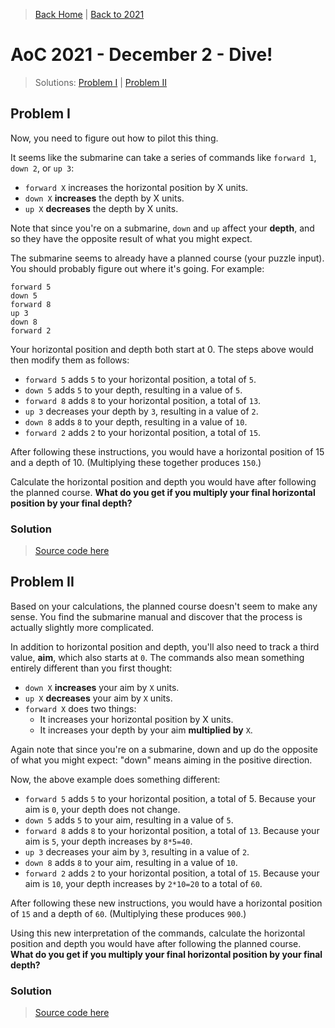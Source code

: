 > [Back Home](/)   &#124;   [Back to 2021](/2021/)

# AoC 2021 - December 2 - Dive!

> Solutions: [Problem I](#solution)   &#124;   [Problem II](#solution-1)

## Problem I

Now, you need to figure out how to pilot this thing.

It seems like the submarine can take a series of commands like `forward 1`, `down 2`, or `up 3`:

- `forward X` increases the horizontal position by X units.
- `down X` **increases** the depth by X units.
- `up X` **decreases** the depth by X units.

Note that since you're on a submarine, `down` and `up` affect your **depth**, and so they have the opposite result of what you might expect.

The submarine seems to already have a planned course (your puzzle input). You should probably figure out where it's going. For example:

	forward 5
	down 5
	forward 8
	up 3
	down 8
	forward 2

Your horizontal position and depth both start at 0. The steps above would then modify them as follows:

- `forward 5` adds `5` to your horizontal position, a total of `5`.
- `down 5` adds `5` to your depth, resulting in a value of `5`.
- `forward 8` adds `8` to your horizontal position, a total of `13`.
- `up 3` decreases your depth by `3`, resulting in a value of `2`.
- `down 8` adds `8` to your depth, resulting in a value of `10`.
- `forward 2` adds `2` to your horizontal position, a total of `15`.

After following these instructions, you would have a horizontal position of 15 and a depth of 10. (Multiplying these together produces `150`.)

Calculate the horizontal position and depth you would have after following the planned course. **What do you get if you multiply your final horizontal position by your final depth?**

### Solution

> [Source code here](https://github.com/kevinrpb/AoC/blob/main/aoc-code/y2021/d02/p1.py)


## Problem II

Based on your calculations, the planned course doesn't seem to make any sense. You find the submarine manual and discover that the process is actually slightly more complicated.

In addition to horizontal position and depth, you'll also need to track a third value, **aim**, which also starts at `0`. The commands also mean something entirely different than you first thought:

- `down X` **increases** your aim by `X` units.
- `up X` **decreases** your aim by `X` units.
- `forward X` does two things:
	- It increases your horizontal position by X units.
	- It increases your depth by your aim **multiplied by** `X`.

Again note that since you're on a submarine, down and up do the opposite of what you might expect: "down" means aiming in the positive direction.

Now, the above example does something different:

- `forward 5` adds `5` to your horizontal position, a total of 5. Because your aim is `0`, your depth does not change.
- `down 5` adds `5` to your aim, resulting in a value of `5`.
- `forward 8` adds `8` to your horizontal position, a total of `13`. Because your aim is `5`, your depth increases by `8*5=40`.
- `up 3` decreases your aim by `3`, resulting in a value of `2`.
- `down 8` adds `8` to your aim, resulting in a value of `10`.
- `forward 2` adds `2` to your horizontal position, a total of `15`. Because your aim is `10`, your depth increases by `2*10=20` to a total of `60`.

After following these new instructions, you would have a horizontal position of `15` and a depth of `60`. (Multiplying these produces `900`.)

Using this new interpretation of the commands, calculate the horizontal position and depth you would have after following the planned course. **What do you get if you multiply your final horizontal position by your final depth?**

### Solution

> [Source code here](https://github.com/kevinrpb/AoC/blob/main/aoc-code/y2021/d02/p2.py)
